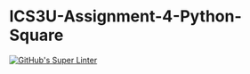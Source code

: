 # ICS3U-Assignment-4-Python-Square

[![GitHub's Super Linter](https://github.com/lily-liu-17/ICS3U-Assignment-4-Python-Square/workflows/GitHub's%20Super%20Linter/badge.svg)](https://github.com/lily-liu-17/ICS3U-Assignment-4-Python-Square/actions)
